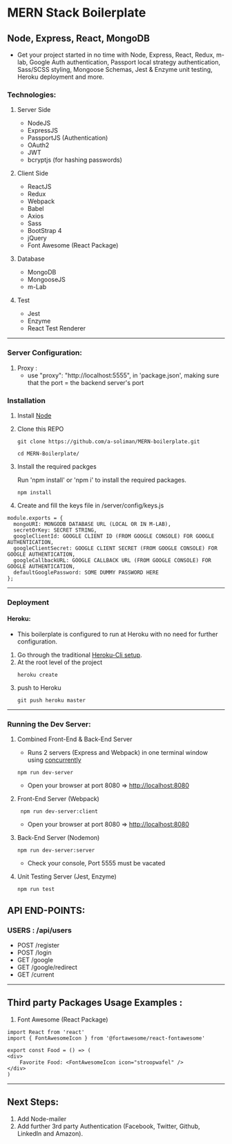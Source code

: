 # MERN Stack Boilerplate

## Node, Express, React, MongoDB

- Get your project started in no time with Node, Express, React, Redux, m-lab, Google Auth authentication, Passport local strategy authentication, Sass/SCSS styling, Mongoose Schemas, Jest & Enzyme unit testing, Heroku deployment and more.

### Technologies:

1. Server Side

   - NodeJS
   - ExpressJS
   - PassportJS (Authentication)
   - OAuth2
   - JWT
   - bcryptjs (for hashing passwords)

2. Client Side

   - ReactJS
   - Redux
   - Webpack
   - Babel
   - Axios
   - Sass
   - BootStrap 4
   - jQuery
   - Font Awesome (React Package)

3. Database

   - MongoDB
   - MongooseJS
   - m-Lab

4. Test

   - Jest
   - Enzyme
   - React Test Renderer

---

### Server Configuration:

1. Proxy :
   - use "proxy": "http://localhost:5555", in 'package.json', making sure that the port = the backend server's port

### Installation

1. Install [Node](https://nodejs.org/en/)

2. Clone this REPO

   ```
   git clone https://github.com/a-soliman/MERN-boilerplate.git
   ```

   ```
   cd MERN-Boilerplate/
   ```

3. Install the required packges

   Run 'npm install' or 'npm i' to install the required packages.

   ```
   npm install
   ```

4. Create and fill the keys file in /server/config/keys.js

```
module.exports = {
  mongoURI: MONGODB DATABASE URL (LOCAL OR IN M-LAB),
  secretOrKey: SECRET STRING,
  googleClientId: GOOGLE CLIENT ID (FROM GOOGLE CONSOLE) FOR GOOGLE AUTHENTICATION,
  googleClientSecret: GOOGLE CLIENT SECRET (FROM GOOGLE CONSOLE) FOR GOOGLE AUTHENTICATION,
  googleCallbackURL: GOOGLE CALLBACK URL (FROM GOOGLE CONSOLE) FOR GOOGLE AUTHENTICATION,
  defaultGooglePassword: SOME DUMMY PASSWORD HERE
};

```

---

### Deployment

#### Heroku:

- This boilerplate is configured to run at Heroku with no need for further configuration.

1. Go through the traditional [Heroku-Cli setup](https://devcenter.heroku.com/articles/heroku-cli).
2. At the root level of the project
   ```
   heroku create
   ```
3. push to Heroku
   ```
   git push heroku master
   ```

---

### Running the Dev Server:

1. Combined Front-End & Back-End Server

   - Runs 2 servers (Express and Webpack) in one terminal window using [concurrently](https://www.npmjs.com/package/concurrently)

   ```
   npm run dev-server
   ```

   - Open your browser at port 8080 => [http://localhost:8080](http://localhost:8080)

2. Front-End Server (Webpack)

   ```
    npm run dev-server:client
   ```

   - Open your browser at port 8080 => [http://localhost:8080](http://localhost:8080)

3. Back-End Server (Nodemon)

   ```
   npm run dev-server:server
   ```

   - Check your console, Port 5555 must be vacated

4. Unit Testing Server (Jest, Enzyme)
   ```
   npm run test
   ```

## API END-POINTS:

### USERS : /api/users

- POST /register
- POST /login
- GET /google
- GET /google/redirect
- GET /current

---

## Third party Packages Usage Examples :

1. Font Awesome (React Package)

```
import React from 'react'
import { FontAwesomeIcon } from '@fortawesome/react-fontawesome'

export const Food = () => (
<div>
    Favorite Food: <FontAwesomeIcon icon="stroopwafel" />
</div>
)
```

---

## Next Steps:

1. Add Node-mailer
2. Add further 3rd party Authentication (Facebook, Twitter, Github, LinkedIn and Amazon).
